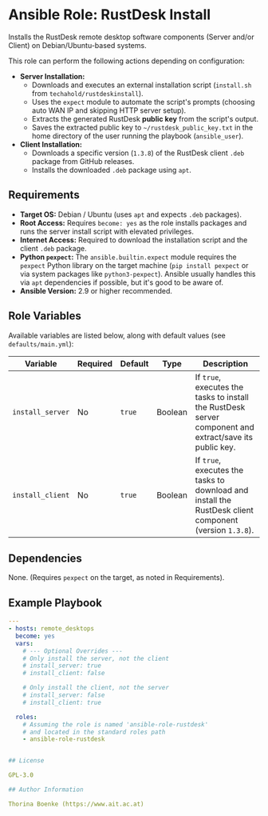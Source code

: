 # Ansible Role: RustDesk Install 

Installs the RustDesk remote desktop software components (Server and/or Client) on Debian/Ubuntu-based systems.

This role can perform the following actions depending on configuration:

*   **Server Installation:**
    *   Downloads and executes an external installation script (`install.sh` from `techahold/rustdeskinstall`).
    *   Uses the `expect` module to automate the script's prompts (choosing auto WAN IP and skipping HTTP server setup).
    *   Extracts the generated RustDesk **public key** from the script's output.
    *   Saves the extracted public key to `~/rustdesk_public_key.txt` in the home directory of the user running the playbook (`ansible_user`).
*   **Client Installation:**
    *   Downloads a specific version (`1.3.8`) of the RustDesk client `.deb` package from GitHub releases.
    *   Installs the downloaded `.deb` package using `apt`.

## Requirements

*   **Target OS:** Debian / Ubuntu (uses `apt` and expects `.deb` packages).
*   **Root Access:** Requires `become: yes` as the role installs packages and runs the server install script with elevated privileges.
*   **Internet Access:** Required to download the installation script and the client `.deb` package.
*   **Python `pexpect`:** The `ansible.builtin.expect` module requires the `pexpect` Python library on the target machine (`pip install pexpect` or via system packages like `python3-pexpect`). Ansible usually handles this via `apt` dependencies if possible, but it's good to be aware of.
*   **Ansible Version:** 2.9 or higher recommended.

## Role Variables

Available variables are listed below, along with default values (see `defaults/main.yml`):

| Variable         | Required | Default | Type    | Description                                                                                                |
| ---------------- | -------- | ------- | ------- | ---------------------------------------------------------------------------------------------------------- |
| `install_server` | No       | `true`  | Boolean | If `true`, executes the tasks to install the RustDesk server component and extract/save its public key.    |
| `install_client` | No       | `true`  | Boolean | If `true`, executes the tasks to download and install the RustDesk client component (version `1.3.8`). |

## Dependencies

None. (Requires `pexpect` on the target, as noted in Requirements).

## Example Playbook

```yaml
---
- hosts: remote_desktops
  become: yes
  vars:
    # --- Optional Overrides ---
    # Only install the server, not the client
    # install_server: true
    # install_client: false

    # Only install the client, not the server
    # install_server: false
    # install_client: true

  roles:
    # Assuming the role is named 'ansible-role-rustdesk'
    # and located in the standard roles path
    - ansible-role-rustdesk


## License

GPL-3.0

## Author Information

Thorina Boenke (https://www.ait.ac.at)
